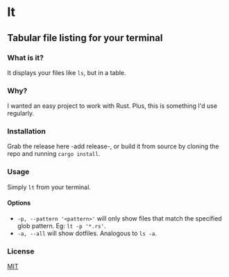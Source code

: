 # lt
## Tabular file listing for your terminal

### What is it?
It displays your files like `ls`, but in a table.

### Why?
I wanted an easy project to work with Rust.  Plus, this is something I'd use regularly.  

### Installation
Grab the release here -add release-, or build it from source by cloning the repo and running `cargo install`.

### Usage
Simply `lt` from your terminal.

#### Options
- `-p, --pattern '<pattern>'` will only show files that match the specified glob pattern.  Eg: `lt -p '*.rs'`.
- `-a, --all` will show dotfiles.  Analogous to `ls -a`.

### License
[MIT](https://github.com/kieraneglin/lt/blob/master/LICENSE)
